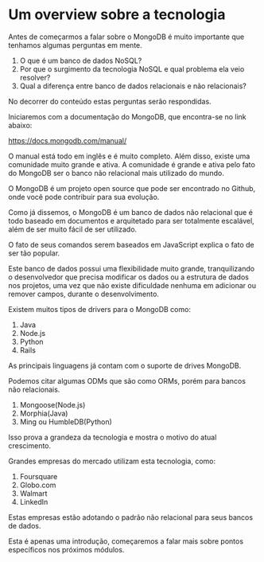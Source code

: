 # Um overview sobre a tecnologia

Antes de começarmos a falar sobre o MongoDB é muito importante que tenhamos algumas perguntas em mente.

1. O que é um banco de dados NoSQL?
2. Por que o surgimento da tecnologia NoSQL e qual problema ela veio resolver?
3. Qual a diferença entre banco de dados relacionais e não relacionais?

No decorrer do conteúdo estas perguntas serão respondidas.

Iniciaremos com a documentação do MongoDB, que encontra-se no link abaixo:

<https://docs.mongodb.com/manual/>

O manual está todo em inglês e é muito completo. Além disso, existe uma comunidade muito grande e ativa. A comunidade é grande e ativa pelo fato do MongoDB ser o banco não relacional mais utilizado do mundo.

O MongoDB é um projeto open source que pode ser encontrado no Github, onde você pode contribuir para sua evolução.

Como já dissemos, o MongoDB é um banco de dados não relacional que é todo baseado em documentos e arquitetado para ser totalmente escalável, além de ser muito fácil de ser utilizado.

O fato de seus comandos serem baseados em JavaScript explica o fato de ser tão popular.

Este banco de dados possui uma flexibilidade muito grande, tranquilizando o desenvolvedor que precisa modificar os dados ou a estrutura de dados nos projetos, uma vez que não existe dificuldade nenhuma em adicionar ou remover campos, durante o desenvolvimento.

Existem muitos tipos de drivers para o MongoDB como:

1. Java
2. Node.js
3. Python
4. Rails

As principais linguagens já contam com o suporte de drives MongoDB.

Podemos citar algumas ODMs que são como ORMs, porém para bancos não relacionais.

1. Mongoose(Node.js)
2. Morphia(Java)
3. Ming ou HumbleDB(Python)

Isso prova a grandeza da tecnologia e mostra o motivo do atual crescimento.

Grandes empresas do mercado utilizam esta tecnologia, como:

1. Foursquare
2. Globo.com
3. Walmart
4. LinkedIn

Estas empresas estão adotando o padrão não relacional para seus bancos de dados.

Esta é apenas uma introdução, começaremos a falar mais sobre pontos específicos nos próximos módulos.